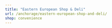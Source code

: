 ```yaml
---
title: "Eastern European Shop & Deli"
url: /anchorage/eastern-european-shop-and-deli/
shop: convenience
---
```

